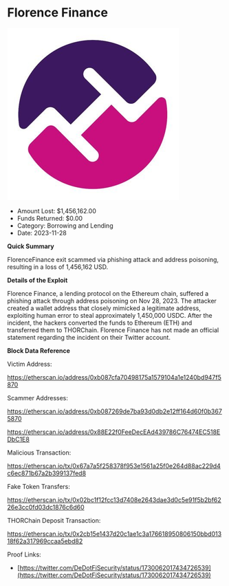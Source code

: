 # Florence Finance
![Florence Finance](/rektimages/Florence-Finance-Phishing-Attack.png)
- Amount Lost: $1,456,162.00
- Funds Returned: $0.00
- Category: Borrowing and Lending
- Date: 2023-11-28

**Quick Summary**

FlorenceFinance exit scammed via phishing attack and address poisoning, resulting in a loss of 1,456,162 USD.

  


 **Details of the Exploit**

Florence Finance, a lending protocol on the Ethereum chain, suffered a phishing attack through address poisoning on Nov 28, 2023. The attacker created a wallet address that closely mimicked a legitimate address, exploiting human error to steal approximately 1,450,000 USDC. After the incident, the hackers converted the funds to Ethereum (ETH) and transferred them to THORChain. Florence Finance has not made an official statement regarding the incident on their Twitter account.

  


 **Block Data Reference**

Victim Address:

https://etherscan.io/address/0xb087cfa70498175a1579104a1e1240bd947f5870

  


Scammer Addresses:

https://etherscan.io/address/0xb087269de7ba93d0db2e12ff164d60f0b3675870

https://etherscan.io/address/0x88E22f0FeeDecEAd439786C76474EC518EDbC1E8

  


Malicious Transaction:

https://etherscan.io/tx/0x67a7a5f258378f953e1561a25f0e264d88ac229d4c6ec871b67a2b399137fed8

  


Fake Token Transfers:

https://etherscan.io/tx/0x02bc1f12fcc13d7408e2643dae3d0c5e91f5b2bf6226e3cc0fd03dc1876c6d60

  


THORChain Deposit Transaction:

https://etherscan.io/tx/0x2cb15e1437d20c1ae1c3a176618950806150bbd01318f62a317969ccaa5ebd82


Proof Links:
- [https://twitter.com/DeDotFiSecurity/status/1730062017434726539](https://twitter.com/DeDotFiSecurity/status/1730062017434726539)


